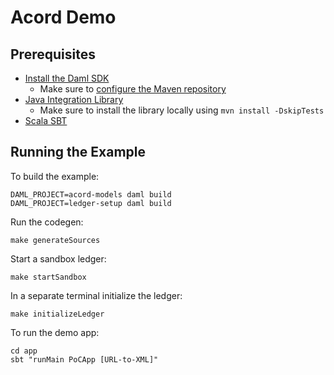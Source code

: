 # Acord Demo

## Prerequisites

- [Install the Daml SDK](https://docs.daml.com/getting-started/installation.html)
    - Make sure to [configure the Maven repository](https://docs.daml.com/getting-started/installation.html#configure-maven)
- [Java Integration Library](../lib-integration-java/README.md)
    - Make sure to install the library locally using `mvn install -DskipTests`
- [Scala SBT](https://www.scala-sbt.org/)

## Running the Example

To build the example:

```
DAML_PROJECT=acord-models daml build
DAML_PROJECT=ledger-setup daml build
```

Run the codegen:

```shell
make generateSources
```

Start a sandbox ledger:

```shell
make startSandbox
```

In a separate terminal initialize the ledger:

```shell
make initializeLedger
```

To run the demo app:

```shell
cd app
sbt "runMain PoCApp [URL-to-XML]"
```
